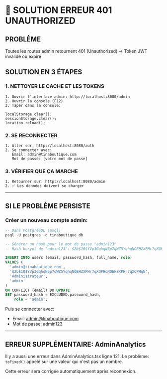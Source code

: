 # 🔧 SOLUTION ERREUR 401 UNAUTHORIZED

## PROBLÈME
Toutes les routes admin retournent 401 (Unauthorized)
→ Token JWT invalide ou expiré

## SOLUTION EN 3 ÉTAPES

### 1. NETTOYER LE CACHE ET LES TOKENS
```
1. Ouvrir l'interface admin: http://localhost:8080/admin
2. Ouvrir la console (F12)
3. Taper dans la console:

localStorage.clear();
sessionStorage.clear();
location.reload();
```

### 2. SE RECONNECTER
```
1. Aller sur: http://localhost:8080/auth
2. Se connecter avec:
   Email: admin@tinaboutique.com
   Mot de passe: [votre mot de passe]
```

### 3. VÉRIFIER QUE ÇA MARCHE
```
1. Retourner sur: http://localhost:8080/admin
2. ✅ Les données doivent se charger
```

---

## SI LE PROBLÈME PERSISTE

### Créer un nouveau compte admin:

```sql
-- Dans PostgreSQL (psql)
psql -U postgres -d tinaboutique_db

-- Générer un hash pour le mot de passe "admin123"
-- Hash bcrypt de "admin123": $2b$10$YVp3GqhqN5p7qWZ5YqhqNOEHZXPHr7qXQPHqNOEHZXPHr7qXQPHqN

INSERT INTO users (email, password_hash, full_name, role)
VALUES (
  'admin@tinaboutique.com',
  '$2b$10$YVp3GqhqN5p7qWZ5YqhqNOEHZXPHr7qXQPHqNOEHZXPHr7qXQPHqN',
  'Administrateur',
  'admin'
)
ON CONFLICT (email) DO UPDATE 
SET password_hash = EXCLUDED.password_hash,
    role = 'admin';
```

Puis se connecter avec:
- Email: admin@tinaboutique.com
- Mot de passe: admin123

---

## ERREUR SUPPLÉMENTAIRE: AdminAnalytics

Il y a aussi une erreur dans AdminAnalytics.tsx ligne 121.
Le problème: `toFixed()` appelé sur une valeur qui n'est pas un nombre.

Cette erreur sera corrigée automatiquement après reconnexion.
